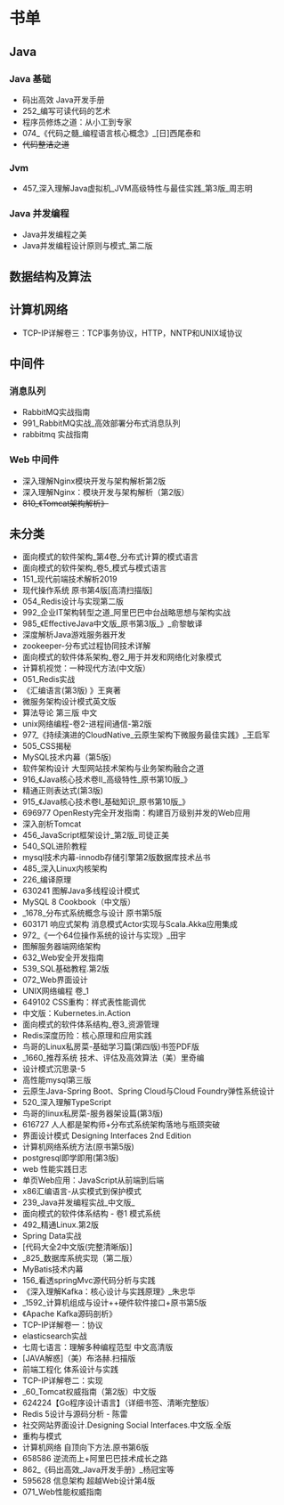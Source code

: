 # 书单

## Java

### Java 基础

- 码出高效 Java开发手册
- 252_编写可读代码的艺术
- 程序员修炼之道：从小工到专家
- 074_《代码之髓_编程语言核心概念》_[日]西尾泰和
- ~~代码整洁之道~~

### Jvm

- 457_深入理解Java虚拟机_JVM高级特性与最佳实践_第3版_周志明

### Java 并发编程

- Java并发编程之美
- Java并发编程设计原则与模式_第二版

## 数据结构及算法

## 计算机网络

- TCP-IP详解卷三：TCP事务协议，HTTP，NNTP和UNIX域协议

## 中间件

### 消息队列

- RabbitMQ实战指南
- 991_RabbitMQ实战_高效部署分布式消息队列
- rabbitmq 实战指南

### Web 中间件

- 深入理解Nginx模块开发与架构解析第2版
- 深入理解Nginx：模块开发与架构解析（第2版）
- ~~810_《Tomcat架构解析》~~

## 未分类

- 面向模式的软件架构_第4卷_分布式计算的模式语言
- 面向模式的软件架构_卷5_模式与模式语言
- 151_现代前端技术解析2019
- 现代操作系统  原书第4版[高清扫描版]
- 054_Redis设计与实现第二版
- 992_企业IT架构转型之道_阿里巴巴中台战略思想与架构实战
- 985_《EffectiveJava中文版_原书第3版_》_俞黎敏译
- 深度解析Java游戏服务器开发
- zookeeper-分布式过程协同技术详解
- 面向模式的软件体系架构_卷2_用于并发和网络化对象模式
- 计算机视觉：一种现代方法(中文版）
- 051_Redis实战
- 《汇编语言(第3版) 》王爽著
- 微服务架构设计模式英文版
- 算法导论 第三版 中文
- unix网络编程-卷2-进程间通信-第2版
- 977_《持续演进的CloudNative_云原生架构下微服务最佳实践》_王启军
- 505_CSS揭秘
- MySQL技术内幕（第5版)
- 软件架构设计 大型网站技术架构与业务架构融合之道
- 916_《Java核心技术卷II_高级特性_原书第10版_》
- 精通正则表达式(第3版)
- 915_《Java核心技术卷I_基础知识_原书第10版_》
- 696977 OpenResty完全开发指南：构建百万级别并发的Web应用
- 深入剖析Tomcat
- 456_JavaScript框架设计_第2版_司徒正美
- 540_SQL进阶教程
- mysql技术内幕-innodb存储引擎第2版数据库技术丛书
- 485_深入Linux内核架构
- 226_编译原理
- 630241 图解Java多线程设计模式
- MySQL 8 Cookbook（中文版）
- _1678_分布式系统概念与设计 原书第5版
- 603171 响应式架构  消息模式Actor实现与Scala.Akka应用集成
- 972_《一个64位操作系统的设计与实现》_田宇
- 图解服务器端网络架构
- 632_Web安全开发指南
- 539_SQL基础教程.第2版
- 072_Web界面设计
- UNIX网络编程 卷_1
- 649102 CSS重构：样式表性能调优
- 中文版：Kubernetes.in.Action 
- 面向模式的软件体系结构_卷3_资源管理
- Redis深度历险：核心原理和应用实践
- 鸟哥的Linux私房菜-基础学习篇(第四版)书签PDF版
- _1660_推荐系统 技术、评估及高效算法（美）里奇编
- 设计模式沉思录-5
- 高性能mysql第三版
- 云原生Java-Spring Boot、Spring Cloud与Cloud Foundry弹性系统设计
- 520_深入理解TypeScript
- 鸟哥的linux私房菜-服务器架设篇(第3版)
- 616727 人人都是架构师+分布式系统架构落地与瓶颈突破
- 界面设计模式 Designing Interfaces 2nd Edition
- 计算机网络系统方法(原书第5版)
- postgresql即学即用(第3版)
- web 性能实践日志
- 单页Web应用：JavaScript从前端到后端
- x86汇编语言-从实模式到保护模式
- 239_Java并发编程实战_中文版_
- 面向模式的软件体系结构 - 卷1 模式系统
- 492_精通Linux.第2版
- Spring Data实战
- [代码大全2中文版(完整清晰版)]
- _825_数据库系统实现（第二版）
- MyBatis技术内幕
- 156_看透springMvc源代码分析与实践
- 《深入理解Kafka：核心设计与实践原理》_朱忠华
- _1592_计算机组成与设计++硬件软件接口+原书第5版
- 《Apache Kafka源码剖析》
- TCP-IP详解卷一：协议
- elasticsearch实战
- 七周七语言：理解多种编程范型 中文高清版
- [JAVA解惑]（美）布洛赫.扫描版
- 前端工程化 体系设计与实践
- TCP-IP详解卷二：实现
- _60_Tomcat权威指南（第2版）中文版
- 624224【Go程序设计语言】（详细书签、清晰完整版）
- Redis 5设计与源码分析 - 陈雷
- 社交网站界面设计.Designing Social Interfaces.中文版.全版
- 重构与模式
- 计算机网络  自顶向下方法.原书第6版
- 658586 逆流而上+阿里巴巴技术成长之路
- 862_《码出高效_Java开发手册》_杨冠宝等
- 595628 信息架构  超越Web设计第4版
- 071_Web性能权威指南
